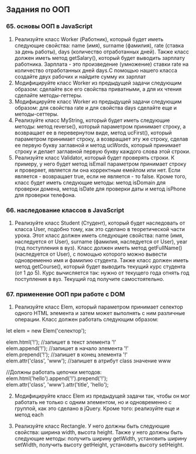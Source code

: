 ## Задания по ООП

### 65. основы ООП в JavaScript

1. Реализуйте класс Worker (Работник), который будет иметь следующие свойства: name (имя), surname (фамилия), rate (ставка за день работы), days (количество отработанных дней). Также класс должен иметь метод getSalary(), который будет выводить зарплату работника. Зарплата - это произведение (умножение) ставки rate на количество отработанных дней days.С помощью нашего класса создайте двух рабочих и найдите сумму их зарплат
3. Модифицируйте класс Worker из предыдущей задачи следующим образом: сделайте все его свойства приватными, а для их чтения сделайте методы-геттеры.
4. Модифицируйте класс Worker из предыдущей задачи следующим образом: для свойства rate и для свойства days сделайте еще и методы-сеттеры.
5. Реализуйте класс MyString, который будет иметь следующие методы: метод reverse(), который параметром принимает строку, а возвращает ее в перевернутом виде, метод ucFirst(), который параметром принимает строку, а возвращает эту же строку, сделав ее первую букву заглавной и метод ucWords, который принимает строку и делает заглавной первую букву каждого слова этой строки.
6.  Реализуйте класс Validator, который будет проверять строки. К примеру, у него будет метод isEmail параметром принимает строку и проверяет, является ли она корректным емейлом или нет. Если является - возвращает true, если не является - то false. Кроме того, класс будет иметь следующие методы: метод isDomain для проверки домена, метод isDate для проверки даты и метод isPhone для проверки телефона.

### 66. наследование классов в JavaScript

1.  Реализуйте класс Student (Студент), который будет наследовать от класса User, подобно тому, как это сделано в теоретической части урока. Этот класс должен иметь следующие свойства: name (имя, наследуется от User), surname (фамилия, наследуется от User), year (год поступления в вуз). Класс должен иметь метод getFullName() (наследуется от User), с помощью которого можно вывести одновременно имя и фамилию студента. Также класс должен иметь метод getCourse(), который будет выводить текущий курс студента (от 1 до 5). Курс вычисляется так: нужно от текущего года отнять год поступления в вуз. Текущий год получите самостоятельно.

### 67. применение ООП при работе с DOM

1. Реализуйте класс Elem, который параметром принимает селектор одного HTML элемента и затем может выполнять с ним различные операции. Класс должен работать следующим образом:

let elem = new Elem('селектор');

elem.html('!'); //запишет в текст элемента '!' <br>
elem.append('!'); //запишет в начало элемента '!'<br>
elem.prepend('!'); //запишет в конец элемента '!'<br>
elem.attr('class', 'www'); //запишет в атрибут class значение www<br>

//Должны работать цепочки методов:
elem.html('hello').append('!').prepend('!');<br>
elem.attr('class', 'www').attr('title', 'hello');<br>

2. Модифицируйте класс Elem из предыдущей задачи так, чтобы он мог работать не только с одним элементом, но и одновременно с группой, как это сделано в jQuery. Кроме того: реализуйте еще и метод each

3. Реализуйте класс Rectangle. У него должны быть следующие свойства: ширина width, высота height. Также у него должны быть следующие методы: получить ширину getWidth, установить ширину setWidth, получить высоту getHeight, установить высоту setHeight.
